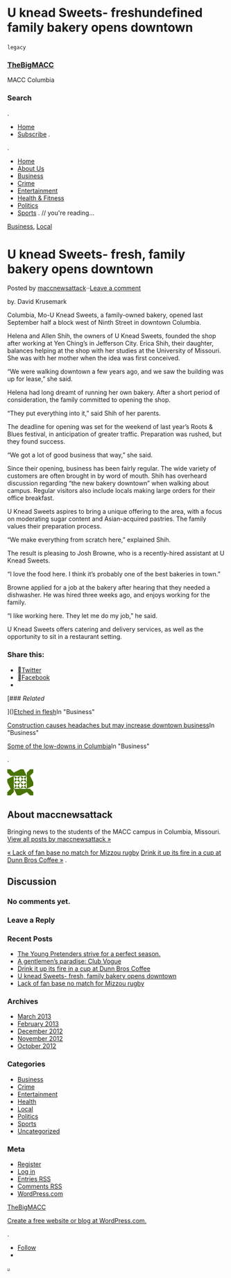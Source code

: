 # U knead Sweets- freshundefined family bakery opens downtown

`legacy`

### [TheBigMACC](https://thebigmacc.wordpress.com/)

MACC Columbia

### Search

.

* [Home](https://thebigmacc.wordpress.com/)
* [Subscribe](https://thebigmacc.wordpress.com/feed/rss/)
.

.
* [Home](https://thebigmacc.wordpress.com/)
* [About Us](https://thebigmacc.wordpress.com/about/)
* [Business](https://thebigmacc.wordpress.com/sports/)
* [Crime](https://thebigmacc.wordpress.com/crime/)
* [Entertainment](https://thebigmacc.wordpress.com/entertainment/)
* [Health & Fitness](https://thebigmacc.wordpress.com/heath-fitness/)
* [Politics](https://thebigmacc.wordpress.com/politics/)
* [Sports](https://thebigmacc.wordpress.com/sports-2/)
.
//
you're reading...

[Business](https://thebigmacc.wordpress.com/category/business/), [Local](https://thebigmacc.wordpress.com/category/local/)
# U knead Sweets- fresh, family bakery opens downtown

Posted by [maccnewsattack](https://thebigmacc.wordpress.com/author/maccnewsattack/)⋅⋅[Leave a comment](https://thebigmacc.wordpress.com/2013/02/07/u-knead-sweets-fresh-family-bakery-opens-downtown-2/#respond)

by. David Krusemark

Columbia, Mo-U Knead Sweets, a family-owned bakery, opened last September half a block west of Ninth Street in downtown Columbia.

Helena and Allen Shih, the owners of U Knead Sweets, founded the shop after working at Yen Ching’s in Jefferson City. Erica Shih, their daughter, balances helping at the shop with her studies at the University of Missouri. She was with her mother when the idea was first conceived.

“We were walking downtown a few years ago, and we saw the building was up for lease,” she said.

Helena had long dreamt of running her own bakery. After a short period of consideration, the family committed to opening the shop.

“They put everything into it,” said Shih of her parents.

The deadline for opening was set for the weekend of last year’s Roots & Blues festival, in anticipation of greater traffic. Preparation was rushed, but they found success.

“We got a lot of good business that way,” she said.

Since their opening, business has been fairly regular. The wide variety of customers are often brought in by word of mouth. Shih has overheard discussion regarding “the new bakery downtown” when walking about campus. Regular visitors also include locals making large orders for their office breakfast.

U Knead Sweets aspires to bring a unique offering to the area, with a focus on moderating sugar content and Asian-acquired pastries. The family values their preparation process.

“We make everything from scratch here,” explained Shih.

The result is pleasing to Josh Browne, who is a recently-hired assistant at U Knead Sweets.

“I love the food here. I think it’s probably one of the best bakeries in town.”

Browne applied for a job at the bakery after hearing that they needed a dishwasher. He was hired three weeks ago, and enjoys working for the family.

“I like working here. They let me do my job,” he said.

U Knead Sweets offers catering and delivery services, as well as the opportunity to sit in a restaurant setting.

### Share this:

* [Twitter](https://thebigmacc.wordpress.com/2013/02/07/u-knead-sweets-fresh-family-bakery-opens-downtown-2/?share=twitter&nb=1)
* [Facebook](https://thebigmacc.wordpress.com/2013/02/07/u-knead-sweets-fresh-family-bakery-opens-downtown-2/?share=facebook&nb=1)
*

[]()
[]()[### _Related_

]()[]()[]()[Etched in flesh](https://thebigmacc.wordpress.com/2012/11/20/etched-in-flesh/)In "Business"

[Construction causes headaches but may increase downtown business](https://thebigmacc.wordpress.com/2012/10/13/construction-causes-headaches-but-may-increase-downtown-business/)In "Business"

[Some of the low-downs in Columbia](https://thebigmacc.wordpress.com/2012/10/31/some-of-the-low-downs-in-columbia/)In "Business"

.

![757466337cf9c28f1e84c51d640bc971.png](image/757466337cf9c28f1e84c51d640bc971.png)

## About maccnewsattack

Bringing news to the students of the MACC campus in Columbia, Missouri. 
[View all posts by maccnewsattack »](https://thebigmacc.wordpress.com/author/maccnewsattack/)

[« Lack of fan base no match for Mizzou rugby](https://thebigmacc.wordpress.com/2013/02/07/lack-of-fan-base-no-match-for-mizzou-rugby/)
[Drink it up its fire in a cup at Dunn Bros Coffee »](https://thebigmacc.wordpress.com/2013/02/08/drink-it-up-its-fire-in-a-cup-at-dunn-bros-coffee/)
.
## Discussion

### No comments yet.

### Leave a Reply 

### Recent Posts

* [The Young Pretenders strive for a perfect season.](https://thebigmacc.wordpress.com/2013/03/04/the-young-pretenders-strive-for-a-perfect-season/)
* [A gentlemen’s paradise: Club Vogue](https://thebigmacc.wordpress.com/2013/02/10/a-gentlemens-paradise-club-vogue/)
* [Drink it up its fire in a cup at Dunn Bros Coffee](https://thebigmacc.wordpress.com/2013/02/08/drink-it-up-its-fire-in-a-cup-at-dunn-bros-coffee/)
* [U knead Sweets- fresh, family bakery opens downtown](https://thebigmacc.wordpress.com/2013/02/07/u-knead-sweets-fresh-family-bakery-opens-downtown-2/)
* [Lack of fan base no match for Mizzou rugby](https://thebigmacc.wordpress.com/2013/02/07/lack-of-fan-base-no-match-for-mizzou-rugby/)

### Archives

* [March 2013](https://thebigmacc.wordpress.com/2013/03/)
* [February 2013](https://thebigmacc.wordpress.com/2013/02/)
* [December 2012](https://thebigmacc.wordpress.com/2012/12/)
* [November 2012](https://thebigmacc.wordpress.com/2012/11/)
* [October 2012](https://thebigmacc.wordpress.com/2012/10/)

### Categories

* [Business](https://thebigmacc.wordpress.com/category/business/)
* [Crime](https://thebigmacc.wordpress.com/category/crime/)
* [Entertainment](https://thebigmacc.wordpress.com/category/entertainment/)
* [Health](https://thebigmacc.wordpress.com/category/health/)
* [Local](https://thebigmacc.wordpress.com/category/local/)
* [Politics](https://thebigmacc.wordpress.com/category/politics/)
* [Sports](https://thebigmacc.wordpress.com/category/sports/)
* [Uncategorized](https://thebigmacc.wordpress.com/category/uncategorized/)

### Meta

* [Register](https://wordpress.com/start?ref=wplogin)
* [Log in](https://thebigmacc.wordpress.com/wp-login.php)
* [Entries RSS](https://thebigmacc.wordpress.com/feed/)
* [Comments RSS](https://thebigmacc.wordpress.com/comments/feed/)
* [WordPress.com](https://wordpress.com/)

[TheBigMACC](https://thebigmacc.wordpress.com/)

[Create a free website or blog at WordPress.com.](https://wordpress.com/?ref=footer_website)

.
* [Follow](https://thebigmacc.wordpress.com/2013/02/07/u-knead-sweets-fresh-family-bakery-opens-downtown-2/)
*

![g.gif](image/g.gif)
